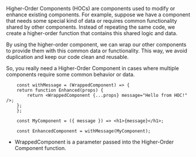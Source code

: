 Higher-Order Components (HOCs) are components used to modify or enhance existing components. For example, suppose we have a component that needs some special kind of data or requires common functionality shared by other components. Instead of repeating the same code, we create a higher-order function that contains this shared logic and data.

By using the higher-order component, we can wrap our other components to provide them with this common data or functionality. This way, we avoid duplication and keep our code clean and reusable.

So, you really need a Higher-Order Component in cases where multiple components require some common behavior or data.



        const withMessage = (WrappedComponent) => {
        return function Enhanced(props) {
            return <WrappedComponent {...props} message="Hello from HOC!" />;
        };
        };

        const MyComponent = ({ message }) => <h1>{message}</h1>;

        const EnhancedComponent = withMessage(MyComponent);


* WrappedComponent is a parameter passed into the Higher-Order Component function.


